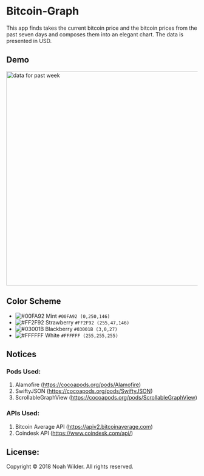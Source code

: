 # Bitcoin-Graph

This app finds takes the current bitcoin price and the bitcoin prices from the past seven days and composes them into an elegant chart. The data is presented in USD.

## Demo
<img width="565" alt="data for past week" src="https://user-images.githubusercontent.com/35314567/36348350-9ff53a60-143b-11e8-99d5-ea952eaf5c5e.png">

## Color Scheme
- ![#00FA92](https://placehold.it/15/00FA92/000000?text=+)  Mint  `#00FA92 (0,250,146)`
- ![#FF2F92](https://placehold.it/15/FF2F92/000000?text=+)  Strawberry  `#FF2F92 (255,47,146)`
- ![#03001B](https://placehold.it/15/03001B/000000?text=+)  Blackberry  `#03001B (3,0,27)`
- ![#FFFFFF](https://placehold.it/15/FFFFFF/000000?text=+)  White  `#FFFFFF (255,255,255)`

## Notices
### Pods Used:
1. Alamofire (https://cocoapods.org/pods/Alamofire)
2. SwiftyJSON (https://cocoapods.org/pods/SwiftyJSON)
3. ScrollableGraphView (https://cocoapods.org/pods/ScrollableGraphView)

### APIs Used:
1. Bitcoin Average API (https://apiv2.bitcoinaverage.com)
2. Coindesk API (https://www.coindesk.com/api/)


## License:
Copyright © 2018 Noah Wilder. All rights reserved.


